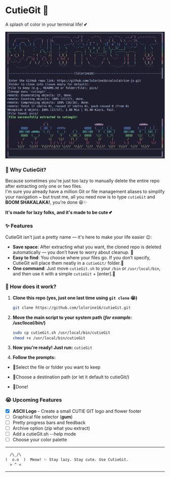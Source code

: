 # CutieGit 🌷

A splash of color in your terminal life! 💕

<img src="pics/pic.png" wigth=400 height=400>

### 🍵 Why CutieGit?

Because sometimes you're just too lazy to manually delete the entire repo after extracting only one or two files.  
I'm sure you already have a million Git or file management aliases to simplify your navigation ~ but trust me, all you need now is to type `cutieGit` and **BOOM SHAKALAKA!**, you're done 😆✨

**It's made for lazy folks, and it's made to be cute 💕**

### ✨ Features

CutieGit isn't just a pretty name — it's here to make your life easier 😉:

-  **Save space**: After extracting what you want, the cloned repo is deleted automatically — you don’t have to worry about cleanup. 🌸
-  **Easy to find**: You choose where your files go. If you don’t specify, CutieGit will place them neatly in a `cutieGit/` folder.💫
-  **One command**: Just move `cutieGit.sh` to your `/bin` or `/usr/local/bin`, and then use it with a simple `cutieGit` + [enter].🌸

### 🍡 How does it work?

1. **Clone this repo (yes, just one last time using `git clone` 😭)**

   ```bash
   git clone https://github.com/lolorine16/cutieGit.git
   ```

2. **Move the main script to your system path (*for example: /usr/local/bin/*)**

    ``` bash
    sudo cp cutieGit.sh /usr/local/bin/cutieGit
    chmod +x /usr/local/bin/cutieGit
    ```

  3. **Now you're ready! Just run:** `cutieGit`


   4. **Follow the prompts:**

   - 🌱Select the file or folder you want to keep

   - 🌱Choose a destination path (or let it default to cutieGit/)

   - 🌱Done! 
   
### 😭 Upcoming Features

- [x] **ASCII Logo** - Create a small CUTIE GIT logo and flower footer
- [ ] Graphical file selector (**gum**)
- [ ] Pretty progress bars and feedback
- [ ] Archive option (zip what you extract)
- [ ] Add a cutieGit.sh --help mode
- [ ] Choose your color palette 

---

```
  /\_/\  
(  o.o  )  Meow! ✨ Stay lazy. Stay cute. Use CutieGit. 
  > ^ <
```

---
